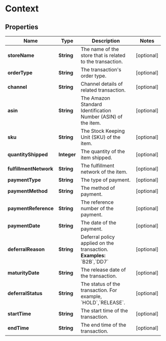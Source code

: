 
# Context

## Properties
Name | Type | Description | Notes
------------ | ------------- | ------------- | -------------
**storeName** | **String** | The name of the store that is related to the transaction. |  [optional]
**orderType** | **String** | The transaction&#39;s order type. |  [optional]
**channel** | **String** | Channel details of related transaction. |  [optional]
**asin** | **String** | The Amazon Standard Identification Number (ASIN) of the item. |  [optional]
**sku** | **String** | The Stock Keeping Unit (SKU) of the item. |  [optional]
**quantityShipped** | **Integer** | The quantity of the item shipped. |  [optional]
**fulfillmentNetwork** | **String** | The fulfillment network of the item. |  [optional]
**paymentType** | **String** | The type of payment. |  [optional]
**paymentMethod** | **String** | The method of payment. |  [optional]
**paymentReference** | **String** | The reference number of the payment. |  [optional]
**paymentDate** | **String** | The date of the payment. |  [optional]
**deferralReason** | **String** | Deferral policy applied on the transaction.  **Examples:** &#x60;B2B&#x60;,&#x60;DD7&#x60; |  [optional]
**maturityDate** | **String** | The release date of the transaction. |  [optional]
**deferralStatus** | **String** | The status of the transaction. For example, &#x60;HOLD&#x60;,&#x60;RELEASE&#x60;. |  [optional]
**startTime** | **String** | The start time of the transaction. |  [optional]
**endTime** | **String** | The end time of the transaction. |  [optional]



